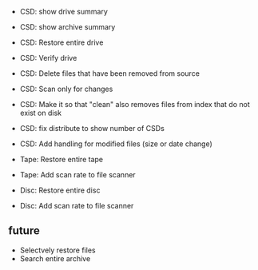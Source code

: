 - CSD: show drive summary
- CSD: show archive summary
- CSD: Restore entire drive
- CSD: Verify drive
- CSD: Delete files that have been removed from source
- CSD: Scan only for changes
- CSD: Make it so that "clean" also removes files from index that do not exist on disk
- CSD: fix distribute to show number of CSDs
- CSD: Add handling for modified files (size or date change)

- Tape: Restore entire tape
- Tape: Add scan rate to file scanner

- Disc: Restore entire disc
- Disc: Add scan rate to file scanner


## future
- Selectvely restore files
- Search entire archive